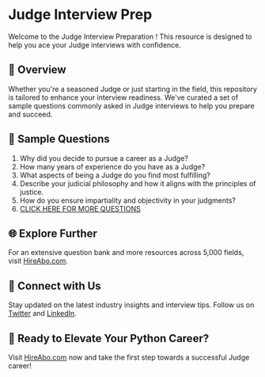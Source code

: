 # Judge Interview Prep

Welcome to the Judge Interview Preparation ! This resource is designed to help you ace your Judge interviews with confidence.

## 🚀 Overview

Whether you're a seasoned Judge or just starting in the field, this repository is tailored to enhance your interview readiness. We've curated a set of sample questions commonly asked in Judge interviews to help you prepare and succeed.

## 📝 Sample Questions

1. Why did you decide to pursue a career as a Judge?
2. How many years of experience do you have as a Judge?
3. What aspects of being a Judge do you find most fulfilling?
4. Describe your judicial philosophy and how it aligns with the principles of justice.
5. How do you ensure impartiality and objectivity in your judgments?
6. [CLICK HERE FOR MORE QUESTIONS](https://hireabo.com/job/9_0_4/Judge)

## 🌐 Explore Further

For an extensive question bank and more resources across 5,000 fields, visit [HireAbo.com](https://www.hireabo.com).

## 📱 Connect with Us

Stay updated on the latest industry insights and interview tips. Follow us on [Twitter](https://twitter.com/hireabo) and [LinkedIn](https://www.linkedin.com/in/hire-abo-3609972a8/).

## 🚀 Ready to Elevate Your Python Career?

Visit [HireAbo.com](https://www.hireabo.com) now and take the first step towards a successful Judge career!
